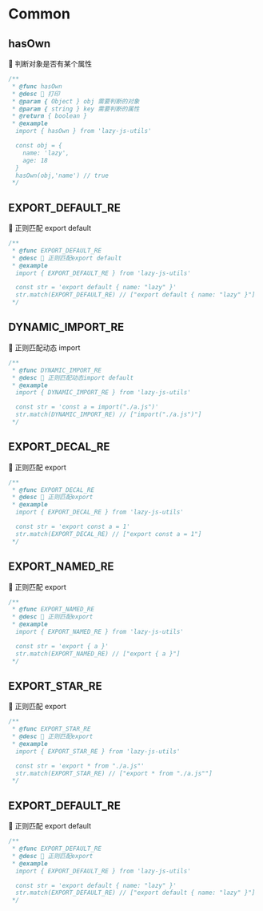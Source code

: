 # Common

## hasOwn

🧿 判断对象是否有某个属性

```typescript
/**
 * @func hasOwn
 * @desc 📝 打印
 * @param { Object } obj 需要判断的对象
 * @param { string } key 需要判断的属性
 * @return { boolean } 
 * @example 
  import { hasOwn } from 'lazy-js-utils'

  const obj = {
    name: 'lazy',
    age: 18
  }
  hasOwn(obj,'name') // true
 */
```

## EXPORT_DEFAULT_RE

🧿 正则匹配 export default

```typescript
/**
 * @func EXPORT_DEFAULT_RE
 * @desc 📝 正则匹配export default
 * @example 
  import { EXPORT_DEFAULT_RE } from 'lazy-js-utils'

  const str = 'export default { name: "lazy" }'
  str.match(EXPORT_DEFAULT_RE) // ["export default { name: "lazy" }"]
 */
```

## DYNAMIC_IMPORT_RE

🧿 正则匹配动态 import

```typescript
/**
 * @func DYNAMIC_IMPORT_RE
 * @desc 📝 正则匹配动态import default
 * @example 
  import { DYNAMIC_IMPORT_RE } from 'lazy-js-utils'

  const str = 'const a = import("./a.js")'
  str.match(DYNAMIC_IMPORT_RE) // ["import("./a.js")"]
 */
```

## EXPORT_DECAL_RE

🧿 正则匹配 export

```typescript
/**
 * @func EXPORT_DECAL_RE
 * @desc 📝 正则匹配export
 * @example 
  import { EXPORT_DECAL_RE } from 'lazy-js-utils'

  const str = 'export const a = 1'
  str.match(EXPORT_DECAL_RE) // ["export const a = 1"]
 */
```

## EXPORT_NAMED_RE

🧿 正则匹配 export

```typescript
/**
 * @func EXPORT_NAMED_RE
 * @desc 📝 正则匹配export
 * @example 
  import { EXPORT_NAMED_RE } from 'lazy-js-utils'

  const str = 'export { a }'
  str.match(EXPORT_NAMED_RE) // ["export { a }"]
 */
```

## EXPORT_STAR_RE

🧿 正则匹配 export

```typescript
/**
 * @func EXPORT_STAR_RE
 * @desc 📝 正则匹配export
 * @example 
  import { EXPORT_STAR_RE } from 'lazy-js-utils'

  const str = 'export * from "./a.js"'
  str.match(EXPORT_STAR_RE) // ["export * from "./a.js""]
 */
```

## EXPORT_DEFAULT_RE

🧿 正则匹配 export default

```typescript
/**
 * @func EXPORT_DEFAULT_RE
 * @desc 📝 正则匹配export
 * @example 
  import { EXPORT_DEFAULT_RE } from 'lazy-js-utils'

  const str = 'export default { name: "lazy" }'
  str.match(EXPORT_DEFAULT_RE) // ["export default { name: "lazy" }"]
 */
```
